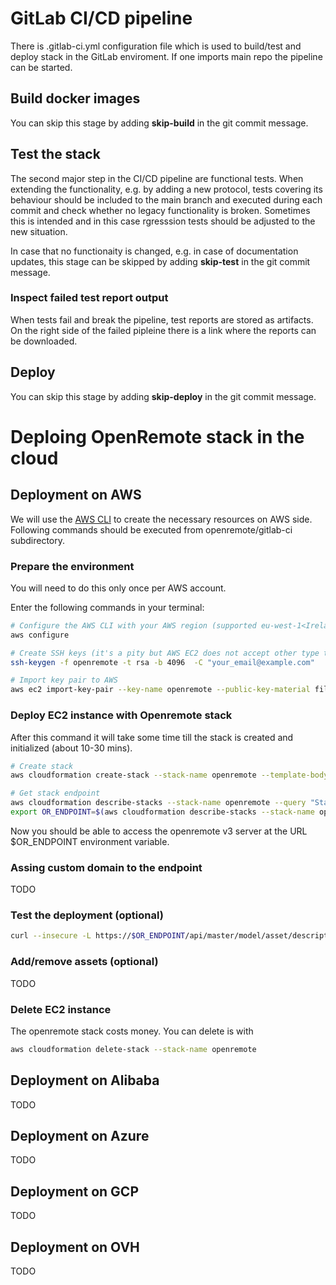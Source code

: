 # GitLab CI/CD pipeline

There is .gitlab-ci.yml configuration file which is used to build/test and deploy stack in the GitLab enviroment.
If one imports main repo the pipeline can be started.

## Build docker images

You can skip this stage by adding **skip-build** in the git commit message.

## Test the stack

The second major step in the CI/CD pipeline are functional tests. When extending
the functionality, e.g. by adding a new protocol, tests covering its behaviour should
be included to the main branch and executed during each commit and check whether no
legacy functionality is broken. Sometimes this is intended and in this case rgresssion
tests should be adjusted to the new situation.

In case that no functionaity is changed, e.g. in case of documentation updates, this stage can
be skipped by adding **skip-test** in the git commit message.

### Inspect failed test report output

When tests fail and break the pipeline, test reports are stored as artifacts. On the right side of the failed pipleine there is a link
where the reports can be downloaded.

## Deploy

You can skip this stage by adding **skip-deploy** in the git commit message.

# Deploing OpenRemote stack in the cloud

## Deployment on AWS

We will use the [AWS CLI](https://aws.amazon.com/cli/) to create the necessary resources on AWS side.
Following commands should be executed from openremote/gitlab-ci subdirectory.

### Prepare the environment

You will need to do this only once per AWS account.

Enter the following commands in your terminal:

```bash
# Configure the AWS CLI with your AWS region (supported eu-west-1<Ireland>)
aws configure

# Create SSH keys (it's a pity but AWS EC2 does not accept other type than rsa keys here)
ssh-keygen -f openremote -t rsa -b 4096  -C "your_email@example.com"

# Import key pair to AWS
aws ec2 import-key-pair --key-name openremote --public-key-material fileb://openremote.pub

```

### Deploy EC2 instance with Openremote stack

After this command it will take some time till the stack is created and initialized (about 10-30 mins).

```bash
# Create stack
aws cloudformation create-stack --stack-name openremote --template-body file://aws-cloudformation.template.yml

# Get stack endpoint
aws cloudformation describe-stacks --stack-name openremote --query "Stacks[0].Outputs[?OutputKey=='InstanceIP'].OutputValue" --output text
export OR_ENDPOINT=$(aws cloudformation describe-stacks --stack-name openremote --query "Stacks[0].Outputs[?OutputKey=='InstanceIP'].OutputValue" --output text)
```

Now you should be able to access the openremote v3 server at the URL $OR_ENDPOINT environment variable.

### Assing custom domain to the endpoint

TODO

### Test the deployment (optional)

```bash
curl --insecure -L https://$OR_ENDPOINT/api/master/model/asset/descriptors
```

### Add/remove assets (optional)

TODO

### Delete EC2 instance

The openremote stack costs money. You can delete is with

```bash
aws cloudformation delete-stack --stack-name openremote
```

## Deployment on Alibaba

TODO

## Deployment on Azure

TODO

## Deployment on GCP

TODO

## Deployment on OVH

TODO
